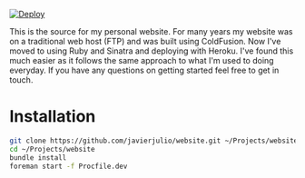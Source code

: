 [![Deploy](https://www.herokucdn.com/deploy/button.png)](https://heroku.com/deploy)

This is the source for my personal website. For many years my website was on a traditional web host (FTP) and was built using ColdFusion. Now I've moved to using Ruby and Sinatra and deploying with Heroku. I've found this much easier as it follows the same approach to what I'm used to doing everyday. If you have any questions on getting started feel free to get in touch.

# Installation

```bash
git clone https://github.com/javierjulio/website.git ~/Projects/website
cd ~/Projects/website
bundle install
foreman start -f Procfile.dev
```
